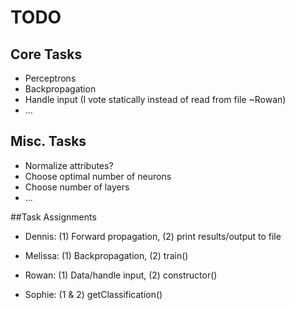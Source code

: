 # TODO

## Core Tasks
- Perceptrons
- Backpropagation
- Handle input (I vote statically instead of read from file ~Rowan)
- ...

## Misc. Tasks
- Normalize attributes?
- Choose optimal number of neurons
- Choose number of layers
- ...


##Task Assignments
- Dennis: (1) Forward propagation, (2) print results/output to file

- Melissa: (1) Backpropagation, (2) train()

- Rowan: (1) Data/handle input, (2) constructor()

- Sophie: (1 & 2) getClassification()